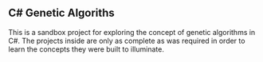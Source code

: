 ## C# Genetic Algoriths

This is a sandbox project for exploring the concept of genetic algorithms in C#. The projects inside are only as complete as was required in order to learn the concepts they were built to illuminate.
